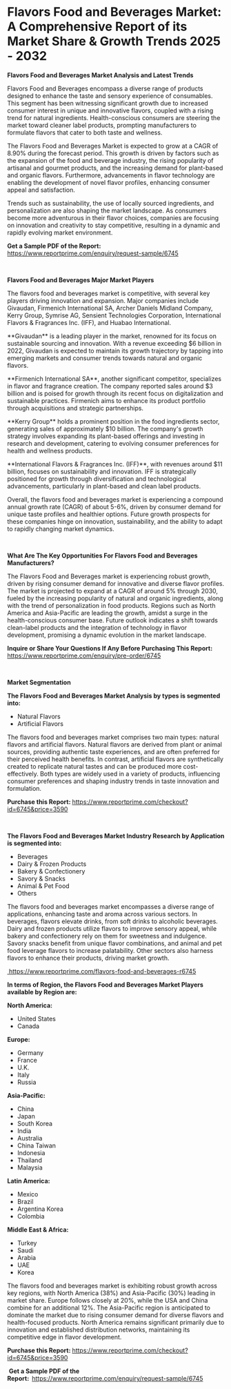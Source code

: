 <p><h1>Flavors Food and Beverages Market: A Comprehensive Report of its Market Share & Growth Trends 2025 - 2032</h1></p><p><strong>Flavors Food and Beverages Market Analysis and Latest Trends</strong></p>
<p><p>Flavors Food and Beverages encompass a diverse range of products designed to enhance the taste and sensory experience of consumables. This segment has been witnessing significant growth due to increased consumer interest in unique and innovative flavors, coupled with a rising trend for natural ingredients. Health-conscious consumers are steering the market toward cleaner label products, prompting manufacturers to formulate flavors that cater to both taste and wellness.</p><p>The Flavors Food and Beverages Market is expected to grow at a CAGR of 8.90% during the forecast period. This growth is driven by factors such as the expansion of the food and beverage industry, the rising popularity of artisanal and gourmet products, and the increasing demand for plant-based and organic flavors. Furthermore, advancements in flavor technology are enabling the development of novel flavor profiles, enhancing consumer appeal and satisfaction.</p><p>Trends such as sustainability, the use of locally sourced ingredients, and personalization are also shaping the market landscape. As consumers become more adventurous in their flavor choices, companies are focusing on innovation and creativity to stay competitive, resulting in a dynamic and rapidly evolving market environment.</p></p>
<p><strong>Get a Sample PDF of the Report:&nbsp;</strong> <a href="https://www.reportprime.com/enquiry/request-sample/6745?utm_campaign=4542&utm_medium=2&utm_source=Github&utm_content=ia&utm_term=16052025&utm_id=flavors-food-and-beverages">https://www.reportprime.com/enquiry/request-sample/6745</a></p>
<p>&nbsp;</p>
<p><strong>Flavors Food and Beverages Major Market Players</strong></p>
<p><p>The flavors food and beverages market is competitive, with several key players driving innovation and expansion. Major companies include Givaudan, Firmenich International SA, Archer Daniels Midland Company, Kerry Group, Symrise AG, Sensient Technologies Corporation, International Flavors & Fragrances Inc. (IFF), and Huabao International.</p><p>**Givaudan** is a leading player in the market, renowned for its focus on sustainable sourcing and innovation. With a revenue exceeding $6 billion in 2022, Givaudan is expected to maintain its growth trajectory by tapping into emerging markets and consumer trends towards natural and organic flavors.</p><p>**Firmenich International SA**, another significant competitor, specializes in flavor and fragrance creation. The company reported sales around $3 billion and is poised for growth through its recent focus on digitalization and sustainable practices. Firmenich aims to enhance its product portfolio through acquisitions and strategic partnerships.</p><p>**Kerry Group** holds a prominent position in the food ingredients sector, generating sales of approximately $10 billion. The company's growth strategy involves expanding its plant-based offerings and investing in research and development, catering to evolving consumer preferences for health and wellness products.</p><p>**International Flavors & Fragrances Inc. (IFF)**, with revenues around $11 billion, focuses on sustainability and innovation. IFF is strategically positioned for growth through diversification and technological advancements, particularly in plant-based and clean label products.</p><p>Overall, the flavors food and beverages market is experiencing a compound annual growth rate (CAGR) of about 5-6%, driven by consumer demand for unique taste profiles and healthier options. Future growth prospects for these companies hinge on innovation, sustainability, and the ability to adapt to rapidly changing market dynamics.</p></p>
<p>&nbsp;</p>
<p><strong>What Are The Key Opportunities For Flavors Food and Beverages Manufacturers?</strong></p>
<p><p>The Flavors Food and Beverages market is experiencing robust growth, driven by rising consumer demand for innovative and diverse flavor profiles. The market is projected to expand at a CAGR of around 5% through 2030, fueled by the increasing popularity of natural and organic ingredients, along with the trend of personalization in food products. Regions such as North America and Asia-Pacific are leading the growth, amidst a surge in the health-conscious consumer base. Future outlook indicates a shift towards clean-label products and the integration of technology in flavor development, promising a dynamic evolution in the market landscape.</p></p>
<p><strong>Inquire or Share Your Questions If Any Before Purchasing This Report:</strong> <a href="https://www.reportprime.com/enquiry/pre-order/6745?utm_campaign=4542&utm_medium=2&utm_source=Github&utm_content=ia&utm_term=16052025&utm_id=flavors-food-and-beverages">https://www.reportprime.com/enquiry/pre-order/6745</a></p>
<p>&nbsp;</p>
<p><strong>Market Segmentation</strong></p>
<p><strong>The Flavors Food and Beverages Market Analysis by types is segmented into:</strong></p>
<p><ul><li>Natural Flavors</li><li>Artificial Flavors</li></ul></p>
<p><p>The flavors food and beverages market comprises two main types: natural flavors and artificial flavors. Natural flavors are derived from plant or animal sources, providing authentic taste experiences, and are often preferred for their perceived health benefits. In contrast, artificial flavors are synthetically created to replicate natural tastes and can be produced more cost-effectively. Both types are widely used in a variety of products, influencing consumer preferences and shaping industry trends in taste innovation and formulation.</p></p>
<p><strong>Purchase this Report:&nbsp;</strong><a href="https://www.reportprime.com/checkout?id=6745&price=3590&utm_campaign=4542&utm_medium=2&utm_source=Github&utm_content=ia&utm_term=16052025&utm_id=flavors-food-and-beverages">https://www.reportprime.com/checkout?id=6745&price=3590</a></p>
<p>&nbsp;</p>
<p><strong>The Flavors Food and Beverages Market Industry Research by Application is segmented into:</strong></p>
<p><ul><li>Beverages</li><li>Dairy & Frozen Products</li><li>Bakery & Confectionery</li><li>Savory & Snacks</li><li>Animal & Pet Food</li><li>Others</li></ul></p>
<p><p>The flavors food and beverages market encompasses a diverse range of applications, enhancing taste and aroma across various sectors. In beverages, flavors elevate drinks, from soft drinks to alcoholic beverages. Dairy and frozen products utilize flavors to improve sensory appeal, while bakery and confectionery rely on them for sweetness and indulgence. Savory snacks benefit from unique flavor combinations, and animal and pet food leverage flavors to increase palatability. Other sectors also harness flavors to enhance their products, driving market growth.</p></p>
<p><a href="https://www.reportprime.com/flavors-food-and-beverages-r6745?utm_campaign=4542&utm_medium=2&utm_source=Github&utm_content=ia&utm_term=16052025&utm_id=flavors-food-and-beverages">&nbsp;https://www.reportprime.com/flavors-food-and-beverages-r6745</a></p>
<p><strong>In terms of Region, the Flavors Food and Beverages Market Players available by Region are:</strong></p>
<p>
    <p> <strong> North America: </strong>
        <ul>
            <li>United States</li>
            <li>Canada</li>
        </ul>
        </p> 
    <p> <strong> Europe: </strong>
        <ul>
            <li>Germany</li>
            <li>France</li>
            <li>U.K.</li>
            <li>Italy</li>
            <li>Russia</li>
        </ul>
        </p> 
    <p> <strong> Asia-Pacific: </strong>
        <ul>
            <li>China</li>
            <li>Japan</li>
            <li>South Korea</li>
            <li>India</li>
            <li>Australia</li>
            <li>China Taiwan</li>
            <li>Indonesia</li>
            <li>Thailand</li>
            <li>Malaysia</li>
        </ul>
        </p> 
    <p> <strong> Latin America: </strong>
        <ul>
            <li>Mexico</li>
            <li>Brazil</li>
            <li>Argentina Korea</li>
            <li>Colombia</li>
        </ul>
        </p> 
    <p> <strong> Middle East & Africa: </strong>
        <ul>
            <li>Turkey</li>
            <li>Saudi</li>
            <li>Arabia</li>
            <li>UAE</li>
            <li>Korea</li>
        </ul>
    </p>
    </p>
<p><p>The flavors food and beverages market is exhibiting robust growth across key regions, with North America (38%) and Asia-Pacific (30%) leading in market share. Europe follows closely at 20%, while the USA and China combine for an additional 12%. The Asia-Pacific region is anticipated to dominate the market due to rising consumer demand for diverse flavors and health-focused products. North America remains significant primarily due to innovation and established distribution networks, maintaining its competitive edge in flavor development.</p></p>
<p><strong>Purchase this Report: </strong><a href="https://www.reportprime.com/checkout?id=6745&price=3590&utm_campaign=4542&utm_medium=2&utm_source=Github&utm_content=ia&utm_term=16052025&utm_id=flavors-food-and-beverages">https://www.reportprime.com/checkout?id=6745&price=3590</a></p>
<p>&nbsp;<strong>Get a Sample PDF of the Report:&nbsp;&nbsp;</strong><a href="https://www.reportprime.com/enquiry/request-sample/6745?utm_campaign=4542&utm_medium=2&utm_source=Github&utm_content=ia&utm_term=16052025&utm_id=flavors-food-and-beverages">https://www.reportprime.com/enquiry/request-sample/6745</a></p>
<p><strong></strong></p>
<p><p></p><p></p><p></p></p>